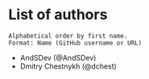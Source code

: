 # List of authors

```text
Alphabetical order by first name.
Format: Name (GitHub username or URL)
```

* AndSDev \(@AndSDev\)
* Dmitry Chestnykh \(@dchest\)

